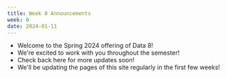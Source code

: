 ```yaml
---
title: Week 0 Announcements
week: 0
date: 2024-01-11
---
```


* Welcome to the Spring 2024 offering of Data 8!
* We're excited to work with you throughout the semester!
* Check back here for more updates soon!
* We'll be updating the pages of this site regularly in the first few weeks!

